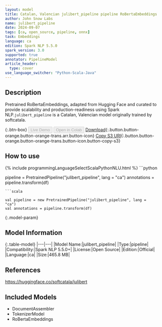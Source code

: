 ```yaml
---
layout: model
title: Catalan, Valencian julibert_pipeline pipeline RoBertaEmbeddings from softcatala
author: John Snow Labs
name: julibert_pipeline
date: 2024-09-07
tags: [ca, open_source, pipeline, onnx]
task: Embeddings
language: ca
edition: Spark NLP 5.5.0
spark_version: 3.0
supported: true
annotator: PipelineModel
article_header:
  type: cover
use_language_switcher: "Python-Scala-Java"
---
```


## Description

Pretrained RoBertaEmbeddings, adapted from Hugging Face and curated to provide scalability and production-readiness using Spark NLP.`julibert_pipeline` is a Catalan, Valencian model originally trained by softcatala.

{:.btn-box}
<button class="button button-orange" disabled>Live Demo</button>
<button class="button button-orange" disabled>Open in Colab</button>
[Download](https://s3.amazonaws.com/auxdata.johnsnowlabs.com/public/models/julibert_pipeline_ca_5.5.0_3.0_1725678554029.zip){:.button.button-orange.button-orange-trans.arr.button-icon}
[Copy S3 URI](s3://auxdata.johnsnowlabs.com/public/models/julibert_pipeline_ca_5.5.0_3.0_1725678554029.zip){:.button.button-orange.button-orange-trans.button-icon.button-copy-s3}

## How to use



<div class="tabs-box" markdown="1">
{% include programmingLanguageSelectScalaPythonNLU.html %}
```python

pipeline = PretrainedPipeline("julibert_pipeline", lang = "ca")
annotations =  pipeline.transform(df)   

```
```scala

val pipeline = new PretrainedPipeline("julibert_pipeline", lang = "ca")
val annotations = pipeline.transform(df)

```
</div>

{:.model-param}
## Model Information

{:.table-model}
|---|---|
|Model Name:|julibert_pipeline|
|Type:|pipeline|
|Compatibility:|Spark NLP 5.5.0+|
|License:|Open Source|
|Edition:|Official|
|Language:|ca|
|Size:|465.8 MB|

## References

https://huggingface.co/softcatala/julibert

## Included Models

- DocumentAssembler
- TokenizerModel
- RoBertaEmbeddings